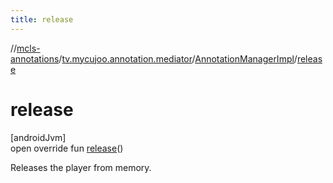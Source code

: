 ```yaml
---
title: release
---
```

//[mcls-annotations](../../../index.html)/[tv.mycujoo.annotation.mediator](../index.html)/[AnnotationManagerImpl](index.html)/[release](release.html)



# release



[androidJvm]\
open override fun [release](release.html)()



Releases the player from memory.




